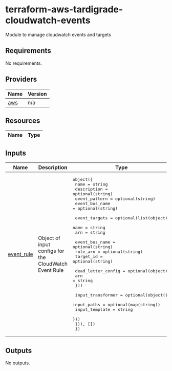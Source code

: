 # terraform-aws-tardigrade-cloudwatch-events
Module to manage cloudwatch events and targets


<!-- BEGIN TFDOCS -->
## Requirements

No requirements.

## Providers

| Name | Version |
|------|---------|
| <a name="provider_aws"></a> [aws](#provider\_aws) | n/a |

## Resources

| Name | Type |
|------|------|

## Inputs

| Name | Description | Type | Default | Required |
|------|-------------|------|---------|:--------:|
| <a name="input_event_rule"></a> [event\_rule](#input\_event\_rule) | Object of input configs for the CloudWatch Event Rule | <pre>object({<br>    name           = string<br>    description    = optional(string)<br>    event_pattern  = optional(string)<br>    event_bus_name = optional(string)<br><br>    event_targets = optional(list(object({<br>      name = string<br>      arn  = string<br><br>      event_bus_name = optional(string)<br>      role_arn       = optional(string)<br>      target_id      = optional(string)<br><br>      dead_letter_config = optional(object({<br>        arn = string<br>      }))<br><br>      input_transformer = optional(object({<br>        input_paths    = optional(map(string))<br>        input_template = string<br>      }))<br>    })), [])<br>  })</pre> | n/a | yes |

## Outputs

No outputs.

<!-- END TFDOCS -->
